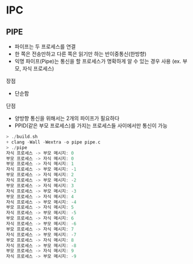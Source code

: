 # IPC

## PIPE 
- 파이프는 두 프로세스를 연결
- 한 쪽은 전송만하고 다른 쪽은 읽기만 하는 반이중통신(한방향)
- 익명 파이프(Pipe)는 통신을 할 프로세스가 명확하게 알 수 있는 경우 사용 (ex. 부모, 자식 프로세스)


장점
- 단순함

단점 
- 양방향 통신을 위해서는 2개의 파이프가 필요하다
- PPID(같은 부모 프로세스)를 가지는 프로세스들 사이에서만 통신이 가능
```c
> ./build.sh
+ clang -Wall -Wextra -o pipe pipe.c
> ./pipe
자식 프로세스 -> 부모 메시지: 0
부모 프로세스 -> 자식 메시지: 0
부모 프로세스 -> 자식 메시지: 1
자식 프로세스 -> 부모 메시지: -1
부모 프로세스 -> 자식 메시지: 2
자식 프로세스 -> 부모 메시지: -2
부모 프로세스 -> 자식 메시지: 3
자식 프로세스 -> 부모 메시지: -3
부모 프로세스 -> 자식 메시지: 4
자식 프로세스 -> 부모 메시지: -4
부모 프로세스 -> 자식 메시지: 5
자식 프로세스 -> 부모 메시지: -5
부모 프로세스 -> 자식 메시지: 6
자식 프로세스 -> 부모 메시지: -6
부모 프로세스 -> 자식 메시지: 7
자식 프로세스 -> 부모 메시지: -7
부모 프로세스 -> 자식 메시지: 8
자식 프로세스 -> 부모 메시지: -8
부모 프로세스 -> 자식 메시지: 9
자식 프로세스 -> 부모 메시지: -9
```